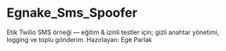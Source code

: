 # Egnake_Sms_Spoofer
Etik Twilio SMS örneği — eğitim &amp; izinli testler için; gizli anahtar yönetimi, logging ve toplu gönderim. Hazırlayan: Ege Parlak
